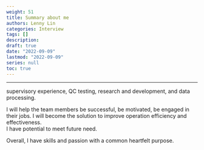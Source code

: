 ```yaml
---
weight: 51
title: Summary about me
authors: Lenny Lin
categories: Interview 
tags: []
description: 
draft: true
date: "2022-09-09"
lastmod: "2022-09-09"
series: null
toc: true
---
```




<!--more-->

---

supervisory experience, QC testing, research and development, and data processing.

I will help the team members be successful, be motivated, be engaged in their jobs.
I will become the solution to improve operation efficiency and effectiveness.  
I have potential to meet future need.

Overall, I have skills and passion with a common heartfelt purpose.